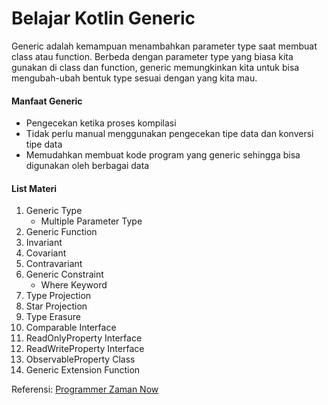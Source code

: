 # Belajar Kotlin Generic
Generic adalah kemampuan menambahkan parameter type saat membuat class atau function. Berbeda dengan parameter type yang biasa kita gunakan di class dan function, generic memungkinkan kita untuk bisa mengubah-ubah bentuk type sesuai dengan yang kita mau.
#### Manfaat Generic
- Pengecekan ketika proses kompilasi
- Tidak perlu manual menggunakan pengecekan tipe data dan konversi tipe data
- Memudahkan membuat kode program yang generic sehingga bisa digunakan oleh berbagai data

#### List Materi
1. Generic Type
   - Multiple Parameter Type
2. Generic Function
3. Invariant
4. Covariant
5. Contravariant
6. Generic Constraint
   - Where Keyword
7. Type Projection
8. Star Projection
9. Type Erasure
10. Comparable Interface
11. ReadOnlyProperty Interface
12. ReadWriteProperty Interface
13. ObservableProperty Class
14. Generic Extension Function

Referensi:  [Programmer Zaman Now](https://www.youtube.com/ProgrammerZamanNow)